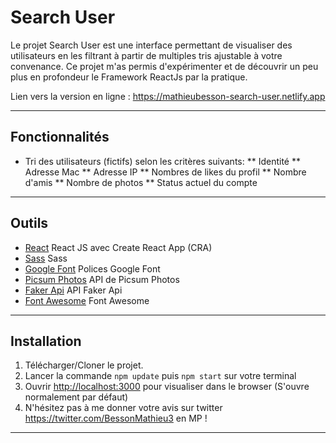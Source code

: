 # Search User 

Le projet Search User est une interface permettant de visualiser des utilisateurs en les filtrant à partir de multiples tris ajustable à votre convenance.
Ce projet m'as permis d'expérimenter et de découvrir un peu plus en profondeur le Framework ReactJs par la pratique.

Lien vers la version en ligne : https://mathieubesson-search-user.netlify.app  

---

## Fonctionnalités 

* Tri des utilisateurs (fictifs) selon les critères suivants: 
** Identité 
** Adresse Mac
** Adresse IP
** Nombres de likes du profil
** Nombre d'amis 
** Nombre de photos 
** Status actuel du compte 

---

## Outils 

* [React](http://reactjs.org/) React JS avec Create React App (CRA)
* [Sass](https://sass-lang.com/) Sass
* [Google Font](https://fonts.google.com/) Polices Google Font
* [Picsum Photos](https://picsum.photos) API de Picsum Photos
* [Faker Api](https://fakerapi.it/en) API Faker Api
* [Font Awesome](https://fontawesome.com/) Font Awesome

---

## Installation 

1. Télécharger/Cloner le projet.
2. Lancer la commande `npm update` puis `npm start` sur votre terminal
3. Ouvrir [http://localhost:3000](http://localhost:3000) pour visualiser dans le browser (S'ouvre normalement par défaut)
4. N'hésitez pas à me donner votre avis sur twitter https://twitter.com/BessonMathieu3 en MP !

---